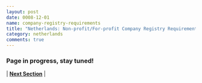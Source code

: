 ```yaml
---
layout: post
date: 0008-12-01
name: company-registry-requirements
title: "Netherlands: Non-profit/For-profit Company Registry Requirements"
category: netherlands
comments: true
---
```


### Page in progress, stay tuned!



| **[Next Section]( https://neo-project.github.io/global-blockchain-compliance-hub//netherlands/netherlands-team-member-requirements.html)** |

